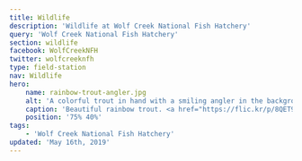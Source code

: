 ```yaml
---
title: Wildlife
description: 'Wildlife at Wolf Creek National Fish Hatchery'
query: 'Wolf Creek National Fish Hatchery'
section: wildlife
facebook: WolfCreekNFH
twitter: wolfcreeknfh
type: field-station
nav: Wildlife
hero:
    name: rainbow-trout-angler.jpg
    alt: 'A colorful trout in hand with a smiling angler in the background.'
    caption: 'Beautiful rainbow trout. <a href="https://flic.kr/p/8QET9A">Photo</a> by <a href="https://www.flickr.com/photos/palmit/">Cale Bruckner</a>, <a href="https://creativecommons.org/licenses/by-nc/2.0/">CC BY-NC 2.0</a>.'
    position: '75% 40%'
tags:
    - 'Wolf Creek National Fish Hatchery'
updated: 'May 16th, 2019'
---
```

